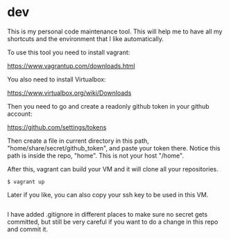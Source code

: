 # dev
This is my personal code maintenance tool. This will help me to have all my shortcuts and the environment that I like automatically.

To use this tool you need to install vagrant:

https://www.vagrantup.com/downloads.html

You also need to install Virtualbox:

https://www.virtualbox.org/wiki/Downloads

Then you need to go and create a readonly github token in your github account:

https://github.com/settings/tokens

Then create a file in current directory in this path, "home/share/secret/github_token", and paste your token there.
Notice this path is inside the repo, "home". This is not your host "/home".

After this, vagrant can build your VM and it will clone all your repositories.

```$ vagrant up```

Later if you like, you can also copy your ssh key to be used in this VM.

```$ cp ~/.ssh/id_rsa root/.ssh/
```

I have added .gitignore in different places to make sure no secret gets committed, but still be very careful if you want to do a change in this repo and commit it.

